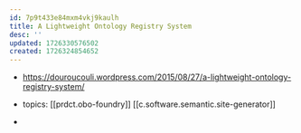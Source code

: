```yaml
---
id: 7p9t433e84mxm4vkj9kaulh
title: A Lightweight Ontology Registry System
desc: ''
updated: 1726330576502
created: 1726324854652
---
```


- https://douroucouli.wordpress.com/2015/08/27/a-lightweight-ontology-registry-system/

- topics: [[prdct.obo-foundry]] [[c.software.semantic.site-generator]]
- 